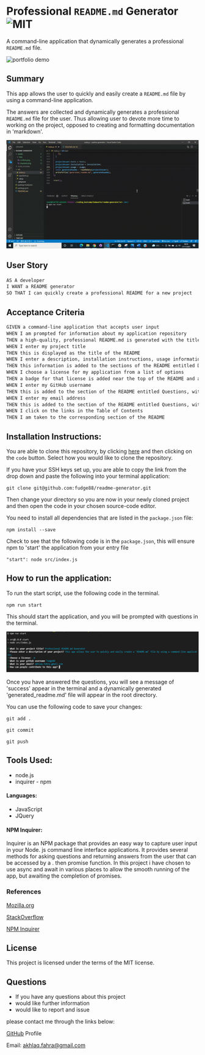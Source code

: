 # Professional `README.md` Generator ![MIT](https://img.shields.io/static/v1?label=MIT&message=License&color=<COLOR>)

A command-line application that dynamically generates a professional `README.md` file.

![portfolio demo](./assets/img/readme.gif)

## Summary

This app allows the user to quickly and easily create a `README.md` file by using a command-line application.

The answers are collected and dynamically generates a professional `README.md` file for the user. Thus allowing user to devote more time to working on the project, opposed to creating and formatting documentation in 'markdown'.

![portfolio demo](./assets/img/questions.gif)

## User Story

```md
AS A developer
I WANT a README generator
SO THAT I can quickly create a professional README for a new project
```

## Acceptance Criteria

```md
GIVEN a command-line application that accepts user input
WHEN I am prompted for information about my application repository
THEN a high-quality, professional README.md is generated with the title of my project and sections entitled Description, Table of Contents, Installation, Usage, License, Contributing, Tests, and Questions
WHEN I enter my project title
THEN this is displayed as the title of the README
WHEN I enter a description, installation instructions, usage information, contribution guidelines, and test instructions
THEN this information is added to the sections of the README entitled Description, Installation, Usage, Contributing, and Tests
WHEN I choose a license for my application from a list of options
THEN a badge for that license is added near the top of the README and a notice is added to the section of the README entitled License that explains which license the application is covered under
WHEN I enter my GitHub username
THEN this is added to the section of the README entitled Questions, with a link to my GitHub profile
WHEN I enter my email address
THEN this is added to the section of the README entitled Questions, with instructions on how to reach me with additional questions
WHEN I click on the links in the Table of Contents
THEN I am taken to the corresponding section of the README
```

## Installation Instructions:

You are able to clone this repository, by clicking [here](https://github.com/fudge88/readme-generator) and then clicking on the `code` button. Select how you would like to clone the repository.

If you have your SSH keys set up, you are able to copy the link from the drop down and paste the following into your terminal application:

```
git clone git@github.com:fudge88/readme-generator.git
```

Then change your directory so you are now in your newly cloned project and then open the code in your chosen source-code editor.

You need to install all dependencies that are listed in the `package.json` file:

```
npm install --save
```

Check to see that the following code is in the `package.json`, this will ensure npm to 'start' the application from your entry file

```
"start": node src/index.js
```

## How to run the application:

To run the start script, use the following code in the terminal.

```
npm run start
```

This should start the application, and you will be prompted with questions in the terminal.

![portfolio demo](./assets/img/inquierer.png)

Once you have answered the questions, you will see a message of 'success' appear in the terminal and a dynamically generated 'generated_readme.md' file will appear in the root directory.

You can use the following code to save your changes:

```
git add .
```

```
git commit
```

```
git push
```

## Tools Used:

- node.js
- inquirer - npm

#### Languages:

- JavaScript
- JQuery

#### NPM Inquirer:

Inquirer is an NPM package that provides an easy way to capture user input in your Node. js command line interface applications. It provides several methods for asking questions and returning answers from the user that can be accessed by a . then promise function. In this project i have chosen to use async and await in various places to allow the smooth running of the app, but awaiting the completion of promises.

### References

[Mozilla.org](https://developer.mozilla.org/en-US/docs/)

[StackOverflow](https://stackoverflow.com/questions/)

[NPM Inquirer](https://www.npmjs.com/package/inquirer)

## License

This project is licensed under the terms of the MIT license.

## Questions

- If you have any questions about this project
- would like further information
- would like to report and issue

please contact me through the links below:

[GitHub](https://github.com/fudge88) Profile

Email: akhlaq.fahra@gmail.com

